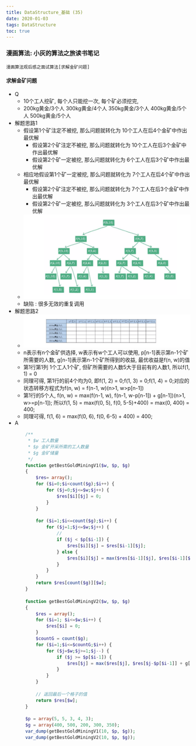 ```yaml
---
title: DataStructure_基础 (35)
date: 2020-01-03
tags: DataStructure
toc: true
---
```


### 漫画算法: 小灰的算法之旅读书笔记
    漫画算法观后感之面试算法[求解金矿问题]

<!-- more -->

#### 求解金矿问题
- Q
    * 10个工人挖矿, 每个人只能挖一次, 每个矿必须挖完, 
    * 200kg黄金/3个人 300kg黄金/4个人 350kg黄金/3个人 400kg黄金/5个人  500kg黄金/5个人
- 解题思路1
    * 假设第1个矿注定不被挖, 那么问题就转化为 10个工人在后4个金矿中作出最优解
        * 假设第2个矿注定不被挖, 那么问题就转化为 10个工人在后3个金矿中作出最优解
        * 假设第2个矿一定被挖, 那么问题就转化为 6个工人在后3个矿中作出最优解
    * 相应地假设第1个矿一定被挖, 那么问题就转化为 7个工人在后4个矿中作出最优解
        * 假设第2个矿注定不被挖, 那么问题就转化为 7个工人在后3个金矿中作出最优解
        * 假设第2个矿一定被挖, 那么问题就转化为 3个工人在后3个矿中作出最优解
    * ![金矿问题](/img/20200103_1.png)
    * 缺陷 : 很多无效的重复调用
- 解题思路2
    * ![金矿问题](/img/20200103_2.png)
    * n表示有n个金矿供选择, w表示有w个工人可以使用, p\[n-1]表示第n-1个矿所需要的人数, g\[n-1]表示第n-1个矿所得到的收益, 最优收益是f(n, w)的值
    * 第1行第1列 1个工人1个矿, 但矿所需要的人数5大于目前有的人数1, 所以f(1, 1) = 0
    * 同理可得, 第1行的前4个均为0, 即f(1, 2) = 0;f(1, 3) = 0;f(1, 4) = 0;对应的状态转移方程式为f(n, w) = f(n-1, w)(n>1, w&gt;p\[n-1])
    * 第1行的5个人, f(n, w) = max(f(n-1, w), f(n-1, w-p\[n-1]) + g\[n-1])(n>1, w>=p\[n-1]); 所以f(1, 5) = max(f(0, 5), f(0, 5-5)+400) = max(0, 400) = 400;
    * 同理可得, f(1, 6) = max(f(0, 6), f(0, 6-5) + 400) = 400;
- A
    ```php
        /**
         * $w 工人数量
         * $p 金矿开采所需的工人数量
         * $g 金矿储量
         */
        function getBestGoldMiningV1($w, $p, $g)
        {
            $res= array();
            for ($i=0;$i<count($g);$i++) {
                for ($j=0;$j<=$w;$j++) {
                    $res[$i][$j] = 0;
                }
            }

            for ($i=1;$i<=count($g);$i++) {
                for ($j=1;$j<=$w;$j++) {
                    // 
                    if ($j < $p[$i-1]) {
                        $res[$i][$j] = $res[$i-1][$j];
                    } else {
                        $res[$i][$j] = max($res[$i-1][$j], $res[$i-1][$j-$p[$i-1]] + $g[$i-1]);
                    }
                }
            }
            return $res[count($g)][$w];
        }

        function getBestGoldMiningV2($w, $p, $g)
        {
            $res = array();
            for ($i=1; $i<=$w;$i++) {
                $res[$i] = 0;
            }
            $countG = count($g);
            for ($i=1;$i<=$countG;$i++) {
                for ($j=$w;$j>=1;$j--) {
                    if ($j >= $p[$i-1]) {
                        $res[$j] = max($res[$j], $res[$j-$p[$i-1]] + g[$i-1]);
                    }
                }
            }

            // 返回最后一个格子的值
            return $res[$w];
        }

        $p = array(5, 5, 3, 4, 3);
        $g = array(400, 500, 200, 300, 350);
        var_dump(getBestGoldMiningV1(10, $p, $g));
        var_dump(getBestGoldMiningV2(10, $p, $g));
    ```

    


